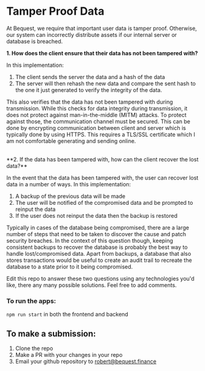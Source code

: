 # Tamper Proof Data

At Bequest, we require that important user data is tamper proof. Otherwise, our system can incorrectly distribute assets if our internal server or database is breached.

**1. How does the client ensure that their data has not been tampered with?**

In this implementation:

1. The client sends the server the data and a hash of the data
2. The server will then rehash the new data and compare the sent hash to the one it just generated to verify the integrity of the data.

This also verifies that the data has not been tampered with during transmission. While this checks for data integrity during transmission, it does not protect against man-in-the-middle (MITM) attacks. To protect against those, the communication channel must be secured. This can be done by encrypting communication between client and server which is typically done by using HTTPS. This requires a TLS/SSL certificate which I am not comfortable generating and sending online.

<br />
**2. If the data has been tampered with, how can the client recover the lost data?**

In the event that the data has been tampered with, the user can recover lost data in a number of ways. In this implementation:

1. A backup of the previous data will be made
2. The user will be notified of the compromised data and be prompted to reinput the data
3. If the user does not reinput the data then the backup is restored

Typically in cases of the database being compromised, there are a large number of steps that need to be taken to discover the cause and patch security breaches. In the context of this question though, keeping consistent backups to recover the database is probably the best way to handle lost/compromised data. Apart from backups, a database that also stores transactions would be useful to create an audit trail to recreate the database to a state prior to it being compromised.

Edit this repo to answer these two questions using any technologies you'd like, there any many possible solutions. Feel free to add comments.

### To run the apps:

`npm run start` in both the frontend and backend

## To make a submission:

1. Clone the repo
2. Make a PR with your changes in your repo
3. Email your github repository to robert@bequest.finance
